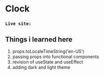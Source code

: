 # Clock

### `Live site: ` 

## Things i learned here
1. props.toLocaleTimeString('en-US')
2. passing props into functional components
3. revision of useState and useEffect 
4. adding dark and light theme